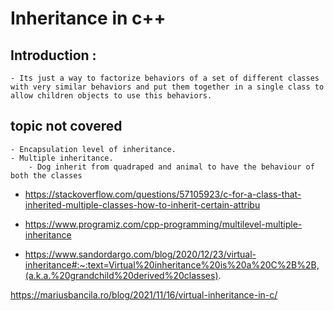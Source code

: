# Inheritance in c++
## Introduction :
	- Its just a way to factorize behaviors of a set of different classes with very similar behaviors and put them together in a single class to allow children objects to use this behaviors.
## topic not covered
	- Encapsulation level of inheritance.
	- Multiple inheritance. 
		- Dog inherit from quadraped and animal to have the behaviour of both the classes


- https://stackoverflow.com/questions/57105923/c-for-a-class-that-inherited-multiple-classes-how-to-inherit-certain-attribu



- https://www.programiz.com/cpp-programming/multilevel-multiple-inheritance

- https://www.sandordargo.com/blog/2020/12/23/virtual-inheritance#:~:text=Virtual%20inheritance%20is%20a%20C%2B%2B,(a.k.a.%20grandchild%20derived%20classes).

https://mariusbancila.ro/blog/2021/11/16/virtual-inheritance-in-c/